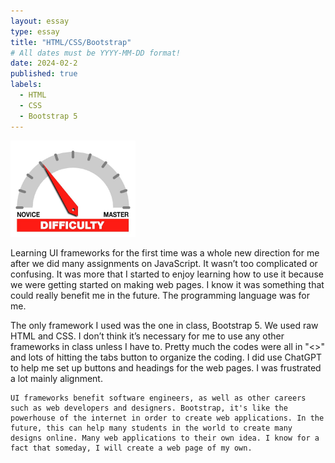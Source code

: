 ```yaml
---
layout: essay
type: essay
title: "HTML/CSS/Bootstrap"
# All dates must be YYYY-MM-DD format!
date: 2024-02-2
published: true
labels:
  - HTML
  - CSS
  - Bootstrap 5
---
```


<img width="200px" class="rounded float-start pe-4" src="../img/difficulty/degree_difficulty.jpg">

Learning UI frameworks for the first time was a whole new direction for me after we did many assignments on JavaScript. It wasn’t too complicated or confusing. It was more that I started to enjoy learning how to use it because we were getting started on making web pages. I know it was something that could really benefit me in the future. The programming language was for me.

The only framework I used was the one in class, Bootstrap 5. We used raw HTML and CSS. I don’t think it’s necessary for me to use any other frameworks in class unless I have to. Pretty much the codes were all in "<>" and lots of hitting the tabs button to organize the coding. I did use ChatGPT to help me set up buttons and headings for the web pages. I was frustrated a lot mainly alignment.

	UI frameworks benefit software engineers, as well as other careers such as web developers and designers. Bootstrap, it's like the powerhouse of the internet in order to create web applications. In the future, this can help many students in the world to create many designs online. Many web applications to their own idea. I know for a fact that someday, I will create a web page of my own.

